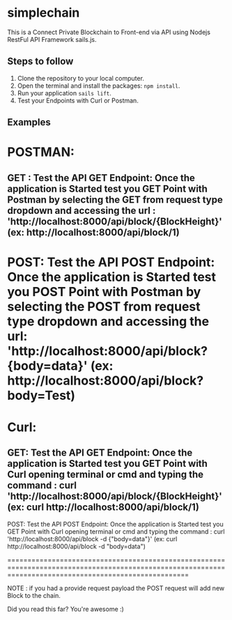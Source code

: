 # simplechain

This is a Connect Private Blockchain to Front-end via API using Nodejs RestFul API Framework sails.js.

## Steps to follow

1. Clone the repository to your local computer.
2. Open the terminal and install the packages: `npm install`.
3. Run your application `sails lift`.
4. Test your Endpoints with Curl or Postman.

## Examples
POSTMAN:
=======================================================================================================================================================
GET :
Test the API GET Endpoint:
Once the application is Started test you GET Point with Postman by selecting the GET from request type dropdown and accessing the url :
'http://localhost:8000/api/block/{BlockHeight}'
(ex: http://localhost:8000/api/block/1)
-------------------------------------------------------------------------------------------------------------------------------------------------------
POST:
Test the API POST Endpoint:
Once the application is Started test you POST Point with Postman by selecting the POST from request type dropdown and accessing the url:
'http://localhost:8000/api/block?{body=data}'
(ex: http://localhost:8000/api/block?body=Test)
=========================================================================================================================================================

Curl:
=========================================================================================================================================================
GET:
Test the API GET Endpoint:
Once the application is Started test you GET Point with Curl opening terminal or cmd and typing the command :
curl 'http://localhost:8000/api/block/{BlockHeight}'
(ex: curl http://localhost:8000/api/block/1)
----------------------------------------------------------------------------------------------------------------------------------------------------------
POST:
Test the API POST Endpoint:
Once the application is Started test you GET Point with Curl opening terminal or cmd and typing the command :
curl 'http://localhost:8000/api/block -d {"body=data"}'
(ex: curl http://localhost:8000/api/block -d "body=data")


=========================================================================================================================================================

NOTE : if you had a provide request payload the POST request will add new Block to the chain.

Did you read this far? You're awesome :)
